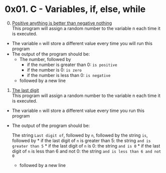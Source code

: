 # 0x01. C - Variables, if, else, while

0. [Positive anything is better than negative nothing](./0-positive_or_negative.c)   
	This program will assign a random number to the variable n each time it is executed.
* The variable `n` will store a different value every time you will run this program
* The output of the program should be:
    * The number, followed by
        * if the number is greater than 0: `is positive`
        * if the number is 0: `is zero`
        * if the number is less than 0: `is negative`
    * followed by a new line

1. [The last digit](./1-last_digit.c)   
	This program will assign a random number to the variable n each time it is executed.
* The variable `n` will store a different value every time you run this program
* The output of the program should be:

    The string `Last digit of`, followed by
    `n`, followed by
    the string `is`, followed by
       * if the last digit of `n` is greater than 5: the string `and is greater than 5`
       * if the last digit of `n` is 0: the string `and is 0`
       * if the last digit of `n` is less than 6 and not 0: the string `and is less than 6 and not 0`
    * followed by a new line


	 
